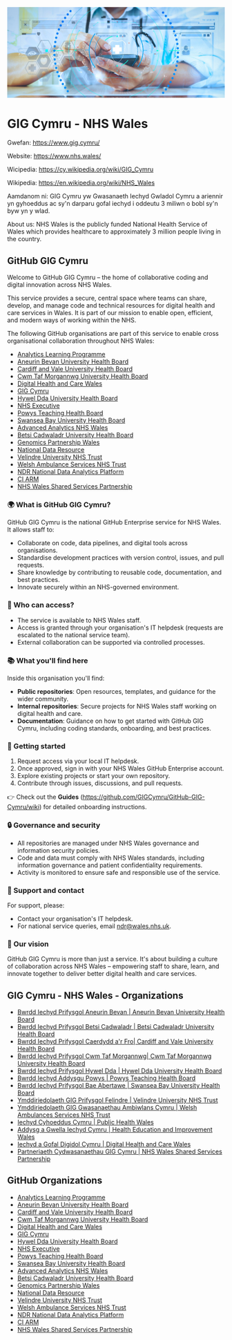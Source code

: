 <img src="gig-cymru-nhs-wales.jpg" alt="GIG Cymru - NHS Wales">

# GIG Cymru - NHS Wales

Gwefan: https://www.gig.cymru/

Website: https://www.nhs.wales/

Wicipedia: https://cy.wikipedia.org/wiki/GIG_Cymru

Wikipedia: https://en.wikipedia.org/wiki/NHS_Wales

Aamdanom ni: GIG Cymru yw Gwasanaeth Iechyd Gwladol Cymru a ariennir yn gyhoeddus ac sy'n darparu gofal iechyd i oddeutu 3 miliwn o bobl sy'n byw yn y wlad. 

About us: NHS Wales is the publicly funded National Health Service of Wales which provides healthcare to approximately 3 million people living in the country.

## GitHub GIG Cymru

Welcome to GitHub GIG Cymru – the home of collaborative coding and digital innovation across NHS Wales.

This service provides a secure, central space where teams can share, develop, and manage code and technical resources for digital health and care services in Wales. It is part of our mission to enable open, efficient, and modern ways of working within the NHS.

The following GitHub organisations are part of this service to enable cross organisational collaboration throughout NHS Wales:
* [Analytics Learning Programme](https://github.com/Analytics-Learning-Programme)
* [Aneurin Bevan University Health Board](https://github.com/Aneurin-Bevan-University-Health-Board)
* [Cardiff and Vale University Health Board](https://github.com/Cardiff-Vale-University-Health-Board)
* [Cwm Taf Morgannwg University Health Board](https://github.com/Cwm-Taf-Morgannwg-UHB)
* [Digital Health and Care Wales](https://github.com/DHCW-Digital-Health-and-Care-Wales)
* [GIG Cymru](https://github.com/GIGCymru)
* [Hywel Dda University Health Board](https://github.com/HDUHB-Hywel-Dda-University-Health-Board)
* [NHS Executive](https://github.com/NHS-Executive)
* [Powys Teaching Health Board](https://github.com/Powys-Teaching-Health-Board)
* [Swansea Bay University Health Board](https://github.com/Swansea-Bay-University-Health-Board)
* [Advanced Analytics NHS Wales](https://github.com/Advanced-Analytics-NHS-Wales)
* [Betsi Cadwaladr University Health Board](https://github.com/Betsi-Cadwaladr-University-Health-Board)
* [Genomics Partnership Wales](https://github.com/Genomics-Partnership-Wales)
* [National Data Resource](https://github.com/National-Data-Resource)
* [Velindre University NHS Trust](https://github.com/Velindre-University-NHS-Trust)
* [Welsh Ambulance Services NHS Trust](https://github.com/Welsh-Ambulance-Services-NHS-Trust)
* [NDR National Data Analytics Platform](https://github.com/NDR-National-Data-Analytics-Platform)
* [CI ARM](https://github.com/CI-ARM)
* [NHS Wales Shared Services Partnership](https://github.com/NHS-Wales-Shared-Services-Partnership)

### 🌍 What is GitHub GIG Cymru?

GitHub GIG Cymru is the national GitHub Enterprise service for NHS Wales. It allows staff to:

* Collaborate on code, data pipelines, and digital tools across organisations.
* Standardise development practices with version control, issues, and pull requests.
* Share knowledge by contributing to reusable code, documentation, and best practices.
* Innovate securely within an NHS-governed environment.

### 👥 Who can access?

* The service is available to NHS Wales staff.
* Access is granted through your organisation's IT helpdesk (requests are escalated to the national service team).
* External collaboration can be supported via controlled processes.

### 📚 What you'll find here

Inside this organisation you'll find:

* **Public repositories**: Open resources, templates, and guidance for the wider community.
* **Internal repositories**: Secure projects for NHS Wales staff working on digital health and care.
* **Documentation**: Guidance on how to get started with GitHub GIG Cymru, including coding standards, onboarding, and best practices.

### 🚀 Getting started

1. Request access via your local IT helpdesk.
2. Once approved, sign in with your NHS Wales GitHub Enterprise account.
3. Explore existing projects or start your own repository.
4. Contribute through issues, discussions, and pull requests.

👉 Check out the **Guides** (https://github.com/GIGCymru/GitHub-GIG-Cymru/wiki) for detailed onboarding instructions.

### 🔒 Governance and security

* All repositories are managed under NHS Wales governance and information security policies.
* Code and data must comply with NHS Wales standards, including information governance and patient confidentiality requirements.
* Activity is monitored to ensure safe and responsible use of the service.

### 💬 Support and contact

For support, please:

* Contact your organisation's IT helpdesk.
* For national service queries, email ndr@wales.nhs.uk.

### 🌱 Our vision

GitHub GIG Cymru is more than just a service. It's about building a culture of collaboration across NHS Wales – empowering staff to share, learn, and innovate together to deliver better digital health and care services.

## GIG Cymru - NHS Wales - Organizations

* [Bwrdd Iechyd Prifysgol Aneurin Bevan | Aneurin Bevan University Health Board](https://abuhb.nhs.wales/)
* [Bwrdd Iechyd Prifysgol Betsi Cadwaladr | Betsi Cadwaladr University Health Board](https://bcuhb.nhs.wales/)
* [Bwrdd Iechyd Prifysgol Caerdydd a'r Fro| Cardiff and Vale University Health Board](https://cavuhb.nhs.wales/)
* [Bwrdd Iechyd Prifysgol Cwm Taf Morgannwg| Cwm Taf Morgannwg University Health Board ](https://ctmuhb.nhs.wales/)
* [Bwrdd Iechyd Prifysgol Hywel Dda | Hywel Dda University Health Board ](https://hduhb.nhs.wales/)
* [Bwrdd Iechyd Addysgu Powys | Powys Teaching Health Board](https://pthb.nhs.wales/)
* [Bwrdd Iechyd Prifysgol Bae Abertawe | Swansea Bay University Health Board](https://sbuhb.nhs.wales/)
* [Ymddiriedolaeth GIG Prifysgol Felindre | Velindre University NHS Trust](https://velindre.nhs.wales/)
* [Ymddiriedolaeth GIG Gwasanaethau Ambiwlans Cymru | Welsh Ambulances Services NHS Trust](https://ambulance.nhs.wales/)
* [Iechyd Cyhoeddus Cymru | Public Health Wales](https://phw.nhs.wales/)
* [Addysg a Gwella Iechyd Cymru | Health Education and Improvement Wales](https://heiw.nhs.wales/)
* [Iechyd a Gofal Digidol Cymru | Digital Health and Care Wales](https://dhcw.nhs.wales/)
* [Partneriaeth Cydwasanaethau GIG Cymru | NHS Wales Shared Services Partnership](https://nwssp.nhs.wales/)

## GitHub Organizations

* [Analytics Learning Programme](https://github.com/Analytics-Learning-Programme)
* [Aneurin Bevan University Health Board](https://github.com/Aneurin-Bevan-University-Health-Board)
* [Cardiff and Vale University Health Board](https://github.com/Cardiff-Vale-University-Health-Board)
* [Cwm Taf Morgannwg University Health Board](https://github.com/Cwm-Taf-Morgannwg-UHB)
* [Digital Health and Care Wales](https://github.com/DHCW-Digital-Health-and-Care-Wales)
* [GIG Cymru](https://github.com/GIGCymru)
* [Hywel Dda University Health Board](https://github.com/HDUHB-Hywel-Dda-University-Health-Board)
* [NHS Executive](https://github.com/NHS-Executive)
* [Powys Teaching Health Board](https://github.com/Powys-Teaching-Health-Board)
* [Swansea Bay University Health Board](https://github.com/Swansea-Bay-University-Health-Board)
* [Advanced Analytics NHS Wales](https://github.com/Advanced-Analytics-NHS-Wales)
* [Betsi Cadwaladr University Health Board](https://github.com/Betsi-Cadwaladr-University-Health-Board)
* [Genomics Partnership Wales](https://github.com/Genomics-Partnership-Wales)
* [National Data Resource](https://github.com/National-Data-Resource)
* [Velindre University NHS Trust](https://github.com/Velindre-University-NHS-Trust)
* [Welsh Ambulance Services NHS Trust](https://github.com/Welsh-Ambulance-Services-NHS-Trust)
* [NDR National Data Analytics Platform](https://github.com/NDR-National-Data-Analytics-Platform)
* [CI ARM](https://github.com/CI-ARM)
* [NHS Wales Shared Services Partnership](https://github.com/NHS-Wales-Shared-Services-Partnership)
